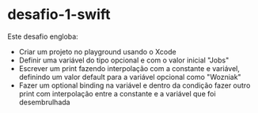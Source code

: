 # desafio-1-swift

Este desafio engloba:

- Criar um projeto no playground usando o Xcode
- Definir uma variável do tipo opcional e com o valor inicial "Jobs"
- Escrever um print fazendo interpolação com a constante e variável, definindo um valor default para a variável opcional como "Wozniak"
- Fazer um optional binding na variável e dentro da condição fazer outro print com interpolação entre a constante e a variável que foi desembrulhada
